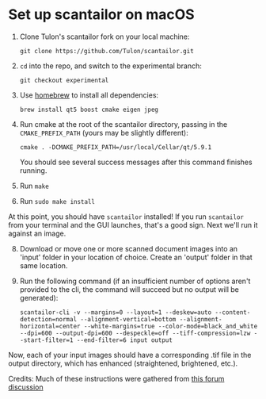 # Set up scantailor on macOS

1. Clone Tulon's scantailor fork on your local machine:

   `git clone https://github.com/Tulon/scantailor.git`

2. `cd` into the repo, and switch to the experimental branch:

   `git checkout experimental`

3. Use [homebrew](https://brew.sh/) to install all dependencies:

   `brew install qt5 boost cmake eigen jpeg`

4. Run cmake at the root of the scantailor directory, passing in the `CMAKE_PREFIX_PATH` (yours may be slightly different):

   `cmake . -DCMAKE_PREFIX_PATH=/usr/local/Cellar/qt/5.9.1`

   You should see several success messages after this command finishes running.

6. Run `make`

7. Run `sudo make install`

At this point, you should have `scantailor` installed! If you run `scantailor` from your terminal and the GUI launches, that's a good sign. Next we'll run it against an image.

8. Download or move one or more scanned document images into an 'input' folder in your location of choice. Create an 'output' folder in that same location.

9. Run the following command (if an insufficient number of options aren't provided to the cli, the command will succeed but no output will be generated):

   ```
   scantailor-cli -v --margins=0 --layout=1 --deskew=auto --content-detection=normal --alignment-vertical=bottom --alignment-horizontal=center --white-margins=true --color-mode=black_and_white --dpi=600 --output-dpi=600 --despeckle=off --tiff-compression=lzw --start-filter=1 --end-filter=6 input output
   ```

Now, each of your input images should have a corresponding .tif file in the output directory, which has enhanced (straightened, brightened, etc.).

Credits: Much of these instructions were gathered from [this forum discussion](https://forum.diybookscanner.org/viewtopic.php?f=21&t=3407)


